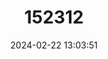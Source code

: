 ---
title: "152312"
category: "Echinocereus coccineus"
draft: false
date: 2024-02-22 13:03:51
languages:
  Spanish; Castilian: ["Órgano-pequeño de Espinas Escarlatas"]
  English: ["Scarlet Hedgehog Cactus"]
---